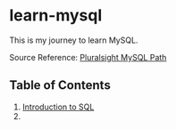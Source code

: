 # learn-mysql
This is my journey to learn MySQL.

Source Reference: [Pluralsight MySQL Path](https://app.pluralsight.com/paths/skill/mysql)

## Table of Contents
1. [Introduction to SQL](Books/Book-1-Introduction-to-SQL/Table-of-Contents.md)
2. 

